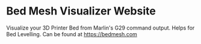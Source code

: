 # Bed Mesh Visualizer Website
Visualize your 3D Printer Bed from Marlin's G29 command output. Helps for Bed Levelling.
Can be found at https://bedmesh.com

